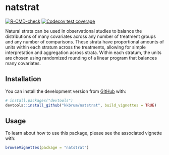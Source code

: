 
<!-- README.md is generated from README.Rmd. Please edit that file -->

# natstrat

<!-- badges: start -->

[![R-CMD-check](https://github.com/kkbrum/natstrat/workflows/R-CMD-check/badge.svg)](https://github.com/kkbrum/natstrat/actions)
[![Codecov test
coverage](https://codecov.io/gh/kkbrum/natstrat/branch/master/graph/badge.svg)](https://codecov.io/gh/kkbrum/natstrat?branch=master)
<!-- badges: end -->

Natural strata can be used in observational studies to balance the
distributions of many covariates across any number of treatment groups
and any number of comparisons. These strata have proportional amounts of
units within each stratum across the treatments, allowing for simple
interpretation and aggregation across strata. Within each stratum, the
units are chosen using randomized rounding of a linear program that
balances many covariates.

## Installation

You can install the development version from
[GitHub](https://github.com/) with:

``` r
# install.packages("devtools")
devtools::install_github("kkbrum/natstrat", build_vignettes = TRUE)
```

## Usage

To learn about how to use this package, please see the associated
vignette with:

``` r
browseVignettes(package = "natstrat")
```

